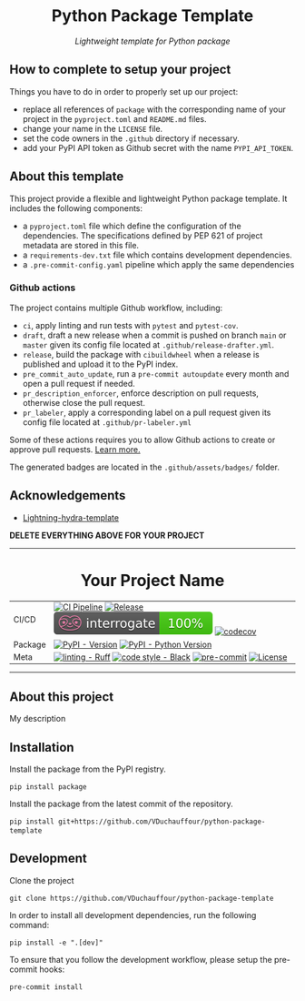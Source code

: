 <div align="center">

# Python Package Template

_Lightweight template for Python package_

</div>

## How to complete to setup your project

Things you have to do in order to properly set up our project:

- replace all references of `package` with the corresponding name of your project in the `pyproject.toml` and `README.md` files.
- change your name in the `LICENSE` file.
- set the code owners in the `.github` directory if necessary.
- add your PyPI API token as Github secret with the name `PYPI_API_TOKEN`.

## About this template

This project provide a flexible and lightweight Python package template. It includes the following components:

- a `pyproject.toml` file which define the configuration of the dependencies. The specifications defined by PEP 621 of project metadata are stored in this file.
- a `requirements-dev.txt` file which contains development dependencies.
- a `.pre-commit-config.yaml` pipeline which apply the same dependencies

### Github actions

The project contains multiple Github workflow, including:

- `ci`, apply linting and run tests with `pytest` and `pytest-cov`.
- `draft`, draft a new release when a commit is pushed on branch `main` or `master` given its config file located at `.github/release-drafter.yml`.
- `release`, build the package with `cibuildwheel` when a release is published and upload it to the PyPI index.
- `pre_commit_auto_update`, run a `pre-commit autoupdate` every month and open a pull request if needed.
- `pr_description_enforcer`, enforce description on pull requests, otherwise close the pull request.
- `pr_labeler`, apply a corresponding label on a pull request given its config file located at `.github/pr-labeler.yml`

Some of these actions requires you to allow Github actions to create or approve pull requests. [Learn more.](https://docs.github.com/en/repositories/managing-your-repositorys-settings-and-features/enabling-features-for-your-repository/managing-github-actions-settings-for-a-repository#preventing-github-actions-from-creating-or-approving-pull-requests)

The generated badges are located in the `.github/assets/badges/` folder.

## Acknowledgements

- [Lightning-hydra-template](https://github.com/ashleve/lightning-hydra-template)

**DELETE EVERYTHING ABOVE FOR YOUR PROJECT**

______________________________________________________________________

<div align="center">

# Your Project Name

|         |                                                                                                                                                                                                                                                                                                                                                                                                                                                                                                                                                                                                                                                                                  |
| ------- | -------------------------------------------------------------------------------------------------------------------------------------------------------------------------------------------------------------------------------------------------------------------------------------------------------------------------------------------------------------------------------------------------------------------------------------------------------------------------------------------------------------------------------------------------------------------------------------------------------------------------------------------------------------------------------- |
| CI/CD   | [![CI Pipeline](https://github.com/VDuchauffour/python-package-template/actions/workflows/ci.yml/badge.svg)](https://github.com/VDuchauffour/python-package-template/actions/workflows/ci.yml) [![Release](https://github.com/VDuchauffour/python-package-template/actions/workflows/release.yml/badge.svg)](https://github.com/VDuchauffour/python-package-template/actions/workflows/release.yml)[![interrogate](.github/assets/badges/interrogate_badge.svg)](https://interrogate.readthedocs.io/en/latest/) [![codecov](https://codecov.io/gh/VDuchauffour/python-package-template/branch/main/graph/badge.svg)](https://codecov.io/gh/VDuchauffour/python-package-template) |
| Package | [![PyPI - Version](https://img.shields.io/pypi/v/package.svg?logo=pypi&label=PyPI&logoColor=gold)](https://pypi.org/project/package/) [![PyPI - Python Version](https://img.shields.io/pypi/pyversions/package.svg?logo=python&label=Python&logoColor=gold)](https://pypi.org/project/package/)                                                                                                                                                                                                                                                                                                                                                                                  |
| Meta    | [![linting - Ruff](https://img.shields.io/endpoint?url=https://raw.githubusercontent.com/charliermarsh/ruff/main/assets/badge/v0.json)](https://github.com/charliermarsh/ruff) [![code style - Black](https://img.shields.io/badge/code%20style-black-000000.svg)](https://github.com/psf/black) [![pre-commit](https://img.shields.io/badge/pre--commit-enabled-brightgreen?logo=pre-commit)](https://github.com/pre-commit/pre-commit) [![License](https://img.shields.io/github/license/VDuchauffour/python-package-template?color=blueviolet)](https://spdx.org/licenses/)                                                                                                   |

</div>

______________________________________________________________________

## About this project

My description

## Installation

Install the package from the PyPI registry.

```shell
pip install package
```

Install the package from the latest commit of the repository.

```shell
pip install git+https://github.com/VDuchauffour/python-package-template
```

## Development

Clone the project

```shell
git clone https://github.com/VDuchauffour/python-package-template
```

In order to install all development dependencies, run the following command:

```shell
pip install -e ".[dev]"
```

To ensure that you follow the development workflow, please setup the pre-commit hooks:

```shell
pre-commit install
```
